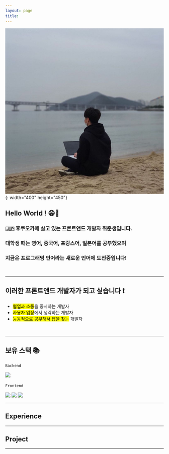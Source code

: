 ```yaml
---
layout: page
title:
---
```


![Philipuuu](/Philipuuu.jpg){: width="400" height="450"}

## Hello World ! 😄👋

### 🇯🇵 후쿠오카에 살고 있는 프론트앤드 개발자 취준생입니다.

### 대학생 때는 영어, 중국어, 프랑스어, 일본어를 공부했으며

### 지금은 프로그래밍 언어라는 새로운 언어에 도전중입니다!

<br>

---

## 이러한 프론트앤드 개발자가 되고 싶습니다 ❗

- <mark>협업과 소통</mark>을 중시하는 개발자
- <mark>사용자 입장</mark>에서 생각하는 개발자
- <mark>능동적으로 공부해서 답을 찾는</mark> 개발자

<br>

---

## 보유 스택 📚

`Backend`

<img src="https://img.shields.io/badge/java-007396?style=for-the-badge&logo=java&logoColor=white">

<br>

`Frontend`

<img src="https://img.shields.io/badge/html5-E34F26?style=for-the-badge&logo=html5&logoColor=white"> 
<img src="https://img.shields.io/badge/css-1572B6?style=for-the-badge&logo=css3&logoColor=white"> 
<img src="https://img.shields.io/badge/javascript-F7DF1E?style=for-the-badge&logo=javascript&logoColor=black">

<br>

---

## Experience

---

## Project

---
